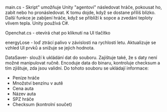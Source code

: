 main.cs - Skript" umožňuje Unity "agentovi" následovat hráče, pokousat ho, zabít nebo ho pronásledovat. K tomu dojde, když se dostane příliš blízko. Další funkce je zabíjení hráče, když se přiblíží k sopce a zvedání teploty vlivem tepla. Unity používá C#.

Openchat.cs - otevírá chat po kliknutí na UI tlačítko 

energyLose - loď ztrácí palivo v závislosti na rychlosti letu. Aktualizuje se vzhled UI prvků a snižuje se jejich hodnota.

DataSaver- slouží k ukládání dat do souboru. Zajištuje také, že s daty není možné manipulovat ručně. Encoduje data do binaru, kontroluje checksum a tím zjištuje, zda jsou validní. Do tohoto souboru se ukládají informace:
- Peníze hráče
- Množství benzínu v autě
- Cena auta
- Název auta
- SPZ hráče
- Checksum (kontrolní součet)
